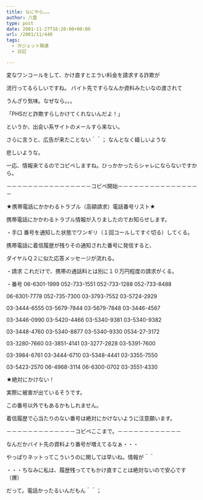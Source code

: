 ```yaml
---
title: なにやら。。。
author: 八雲
type: post
date: 2001-11-27T16:20:00+00:00
url: /2001/11/440
tags:
  - ガジェット関連
  - 日記

---
```

変なワンコールをして、かけ直すとエラい料金を請求する詐欺が
  
流行ってるらしいですね。 バイト先ですらなんか資料みたいなの渡されて
  
うんざり気味。なぜなら。。。

「PHSだと詐欺すらしかけてくれないんだよ！」

というか、出会い系サイトのメールすら来ない。
  
さらに言うと、広告が来たことない＾＾； なんとなく嬉しいような
  
悲しいような。
  
一応、情報来てるのでコピペしますね。ひっかかったらシャレにならないですから。

－－－－－－－－－－－－－－－－コピペ開始－－－－－－－－－－－－－－－－
  
★携帯電話にかかわるトラブル（高額請求）電話番号リスト★

携帯電話にかかわるトラブル情報が入りましたのでお知らせします。

・手口 番号を通知した状態でワンギリ（１回コールしてすぐ切る）してくる。
              
携帯電話に着信履歴が残りその通知された番号に発信すると、
              
ダイヤルＱ２に似た応答メッセージが流れる。

・請求 これだけで、携帯の通話料とは別に１０万円程度の請求がくる。

・番号 06-6301-1999 052-733-1551 052-733-1288 052-733-8488
              
06-6301-7778 052-735-7300 03-3793-7552 03-5724-2929
              
03-3444-6555 03-5679-7844 03-5679-7848 03-3446-4567
              
03-3446-0990 03-5420-4466 03-5340-9381 03-5340-9382
              
03-3448-4760 03-5340-8877 03-5340-9330 0534-27-3172
              
03-3280-7660 03-3851-4141 03-3277-2828 03-5391-7600
              
03-3984-6761 03-3444-6710 03-5348-4441 03-3355-7550
              
03-5423-2570 06-4968-3114 06-6300-0702 03-3551-4330

★絶対にかけない！

実際に被害が出ているそうです。
          
この番号以外でもあるかもしれません。

着信履歴で心当たりのない番号は絶対にかけないように注意願います。

－－－－－－－－－－－－－コピペここまで。－－－－－－－－－－－－
  
なんだかバイト先の資料より番号が増えてるなぁ・・・
  
やっぱりネットってこういうのに関しては早いね。情報が＾＾
  
・・・ちなみに私は、履歴残っててもかけ直すことは絶対ないので安心です（爆）
  
だって。電話かったるいんだもん＾＾；
